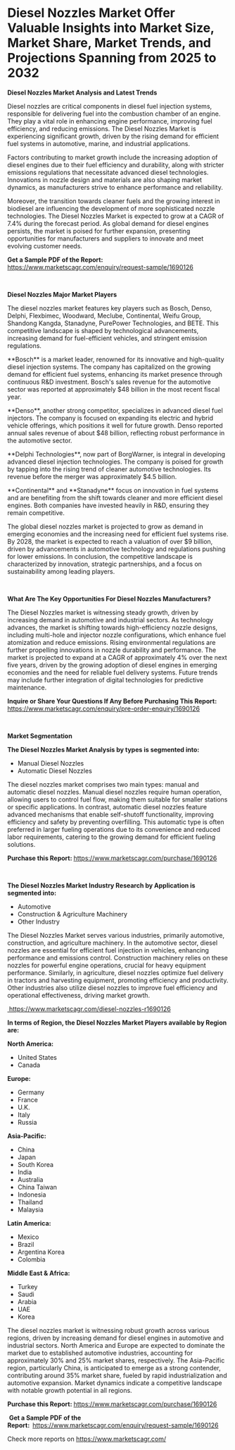 <p><h1>Diesel Nozzles Market Offer Valuable Insights into Market Size, Market Share, Market Trends, and Projections Spanning from 2025 to 2032</h1></p><p><strong>Diesel Nozzles Market Analysis and Latest Trends</strong></p>
<p><p>Diesel nozzles are critical components in diesel fuel injection systems, responsible for delivering fuel into the combustion chamber of an engine. They play a vital role in enhancing engine performance, improving fuel efficiency, and reducing emissions. The Diesel Nozzles Market is experiencing significant growth, driven by the rising demand for efficient fuel systems in automotive, marine, and industrial applications.</p><p>Factors contributing to market growth include the increasing adoption of diesel engines due to their fuel efficiency and durability, along with stricter emissions regulations that necessitate advanced diesel technologies. Innovations in nozzle design and materials are also shaping market dynamics, as manufacturers strive to enhance performance and reliability.</p><p>Moreover, the transition towards cleaner fuels and the growing interest in biodiesel are influencing the development of more sophisticated nozzle technologies. The Diesel Nozzles Market is expected to grow at a CAGR of 7.4% during the forecast period. As global demand for diesel engines persists, the market is poised for further expansion, presenting opportunities for manufacturers and suppliers to innovate and meet evolving customer needs.</p></p>
<p><strong>Get a Sample PDF of the Report:&nbsp;</strong> <a href="https://www.marketscagr.com/enquiry/request-sample/1690126?utm_campaign=2265&utm_medium=2&utm_source=Github&utm_content=ia&utm_term=16022025&utm_id=diesel-nozzles">https://www.marketscagr.com/enquiry/request-sample/1690126</a></p>
<p>&nbsp;</p>
<p><strong>Diesel Nozzles Major Market Players</strong></p>
<p><p>The diesel nozzles market features key players such as Bosch, Denso, Delphi, Flexbimec, Woodward, Meclube, Continental, Weifu Group, Shandong Kangda, Stanadyne, PurePower Technologies, and BETE. This competitive landscape is shaped by technological advancements, increasing demand for fuel-efficient vehicles, and stringent emission regulations.</p><p>**Bosch** is a market leader, renowned for its innovative and high-quality diesel injection systems. The company has capitalized on the growing demand for efficient fuel systems, enhancing its market presence through continuous R&D investment. Bosch's sales revenue for the automotive sector was reported at approximately $48 billion in the most recent fiscal year.</p><p>**Denso**, another strong competitor, specializes in advanced diesel fuel injectors. The company is focused on expanding its electric and hybrid vehicle offerings, which positions it well for future growth. Denso reported annual sales revenue of about $48 billion, reflecting robust performance in the automotive sector.</p><p>**Delphi Technologies**, now part of BorgWarner, is integral in developing advanced diesel injection technologies. The company is poised for growth by tapping into the rising trend of cleaner automotive technologies. Its revenue before the merger was approximately $4.5 billion.</p><p>**Continental** and **Stanadyne** focus on innovation in fuel systems and are benefiting from the shift towards cleaner and more efficient diesel engines. Both companies have invested heavily in R&D, ensuring they remain competitive.</p><p>The global diesel nozzles market is projected to grow as demand in emerging economies and the increasing need for efficient fuel systems rise. By 2028, the market is expected to reach a valuation of over $9 billion, driven by advancements in automotive technology and regulations pushing for lower emissions. In conclusion, the competitive landscape is characterized by innovation, strategic partnerships, and a focus on sustainability among leading players.</p></p>
<p>&nbsp;</p>
<p><strong>What Are The Key Opportunities For Diesel Nozzles Manufacturers?</strong></p>
<p><p>The Diesel Nozzles market is witnessing steady growth, driven by increasing demand in automotive and industrial sectors. As technology advances, the market is shifting towards high-efficiency nozzle designs, including multi-hole and injector nozzle configurations, which enhance fuel atomization and reduce emissions. Rising environmental regulations are further propelling innovations in nozzle durability and performance. The market is projected to expand at a CAGR of approximately 4% over the next five years, driven by the growing adoption of diesel engines in emerging economies and the need for reliable fuel delivery systems. Future trends may include further integration of digital technologies for predictive maintenance.</p></p>
<p><strong>Inquire or Share Your Questions If Any Before Purchasing This Report:</strong> <a href="https://www.marketscagr.com/enquiry/pre-order-enquiry/1690126?utm_campaign=2265&utm_medium=2&utm_source=Github&utm_content=ia&utm_term=16022025&utm_id=diesel-nozzles">https://www.marketscagr.com/enquiry/pre-order-enquiry/1690126</a></p>
<p>&nbsp;</p>
<p><strong>Market Segmentation</strong></p>
<p><strong>The Diesel Nozzles Market Analysis by types is segmented into:</strong></p>
<p><ul><li>Manual Diesel Nozzles</li><li>Automatic Diesel Nozzles</li></ul></p>
<p><p>The diesel nozzles market comprises two main types: manual and automatic diesel nozzles. Manual diesel nozzles require human operation, allowing users to control fuel flow, making them suitable for smaller stations or specific applications. In contrast, automatic diesel nozzles feature advanced mechanisms that enable self-shutoff functionality, improving efficiency and safety by preventing overfilling. This automatic type is often preferred in larger fueling operations due to its convenience and reduced labor requirements, catering to the growing demand for efficient fueling solutions.</p></p>
<p><strong>Purchase this Report:&nbsp;</strong><a href="https://www.marketscagr.com/purchase/1690126?utm_campaign=2265&utm_medium=2&utm_source=Github&utm_content=ia&utm_term=16022025&utm_id=diesel-nozzles">https://www.marketscagr.com/purchase/1690126</a></p>
<p>&nbsp;</p>
<p><strong>The Diesel Nozzles Market Industry Research by Application is segmented into:</strong></p>
<p><ul><li>Automotive</li><li>Construction & Agriculture Machinery</li><li>Other Industry</li></ul></p>
<p><p>The Diesel Nozzles Market serves various industries, primarily automotive, construction, and agriculture machinery. In the automotive sector, diesel nozzles are essential for efficient fuel injection in vehicles, enhancing performance and emissions control. Construction machinery relies on these nozzles for powerful engine operations, crucial for heavy equipment performance. Similarly, in agriculture, diesel nozzles optimize fuel delivery in tractors and harvesting equipment, promoting efficiency and productivity. Other industries also utilize diesel nozzles to improve fuel efficiency and operational effectiveness, driving market growth.</p></p>
<p><a href="https://www.marketscagr.com/diesel-nozzles-r1690126?utm_campaign=2265&utm_medium=2&utm_source=Github&utm_content=ia&utm_term=16022025&utm_id=diesel-nozzles">&nbsp;https://www.marketscagr.com/diesel-nozzles-r1690126</a></p>
<p><strong>In terms of Region, the Diesel Nozzles Market Players available by Region are:</strong></p>
<p>
    <p> <strong> North America: </strong>
        <ul>
            <li>United States</li>
            <li>Canada</li>
        </ul>
        </p> 
    <p> <strong> Europe: </strong>
        <ul>
            <li>Germany</li>
            <li>France</li>
            <li>U.K.</li>
            <li>Italy</li>
            <li>Russia</li>
        </ul>
        </p> 
    <p> <strong> Asia-Pacific: </strong>
        <ul>
            <li>China</li>
            <li>Japan</li>
            <li>South Korea</li>
            <li>India</li>
            <li>Australia</li>
            <li>China Taiwan</li>
            <li>Indonesia</li>
            <li>Thailand</li>
            <li>Malaysia</li>
        </ul>
        </p> 
    <p> <strong> Latin America: </strong>
        <ul>
            <li>Mexico</li>
            <li>Brazil</li>
            <li>Argentina Korea</li>
            <li>Colombia</li>
        </ul>
        </p> 
    <p> <strong> Middle East & Africa: </strong>
        <ul>
            <li>Turkey</li>
            <li>Saudi</li>
            <li>Arabia</li>
            <li>UAE</li>
            <li>Korea</li>
        </ul>
    </p>
    </p>
<p><p>The diesel nozzles market is witnessing robust growth across various regions, driven by increasing demand for diesel engines in automotive and industrial sectors. North America and Europe are expected to dominate the market due to established automotive industries, accounting for approximately 30% and 25% market shares, respectively. The Asia-Pacific region, particularly China, is anticipated to emerge as a strong contender, contributing around 35% market share, fueled by rapid industrialization and automotive expansion. Market dynamics indicate a competitive landscape with notable growth potential in all regions.</p></p>
<p><strong>Purchase this Report: </strong><a href="https://www.marketscagr.com/purchase/1690126?utm_campaign=2265&utm_medium=2&utm_source=Github&utm_content=ia&utm_term=16022025&utm_id=diesel-nozzles">https://www.marketscagr.com/purchase/1690126</a></p>
<p>&nbsp;<strong>Get a Sample PDF of the Report:&nbsp;&nbsp;</strong><a href="https://www.marketscagr.com/enquiry/request-sample/1690126?utm_campaign=2265&utm_medium=2&utm_source=Github&utm_content=ia&utm_term=16022025&utm_id=diesel-nozzles">https://www.marketscagr.com/enquiry/request-sample/1690126</a></p>
<p><strong></strong></p>
<p>Check more reports on <a href="https://www.marketscagr.com/?utm_campaign=2265&utm_medium=2&utm_source=Github&utm_content=ia&utm_term=16022025&utm_id=diesel-nozzles">https://www.marketscagr.com/</a></p>